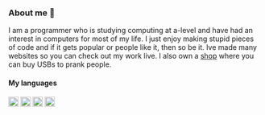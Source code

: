 ### About me 👋
I am a programmer who is studying computing at a-level and have had an interest in computers for most of my life. 
I just enjoy making stupid pieces of code and if it gets popular or people like it, then so be it. 
Ive made many websites so you can check out my work live. I also own a [shop](https://nexinfinite.shop) where you can buy USBs to prank people.
#### My languages
<img src="https://cdn4.iconfinder.com/data/icons/logos-and-brands/512/267_Python_logo-512.png" width="20" alt="Python">
<img src="https://upload.wikimedia.org/wikipedia/commons/thumb/d/d5/Rust_programming_language_black_logo.svg/1024px-Rust_programming_language_black_logo.svg.png" width="20" alt="Rust">
<img src="https://cdn.freebiesupply.com/logos/large/2x/logo-javascript-logo-png-transparent.png" width="20" alt="JS">
<img src="https://upload.wikimedia.org/wikipedia/commons/thumb/6/61/HTML5_logo_and_wordmark.svg/1200px-HTML5_logo_and_wordmark.svg.png" width="20" alt="HTMl">



